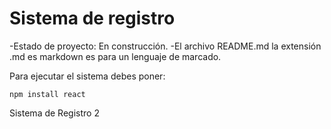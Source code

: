 <h1> Sistema de registro </h1>

-Estado de proyecto: En construcción.
-El archivo README.md la extensión .md es markdown es para un lenguaje de marcado.

Para ejecutar el sistema debes poner:

```npm install react``` 

Sistema de Registro 2
